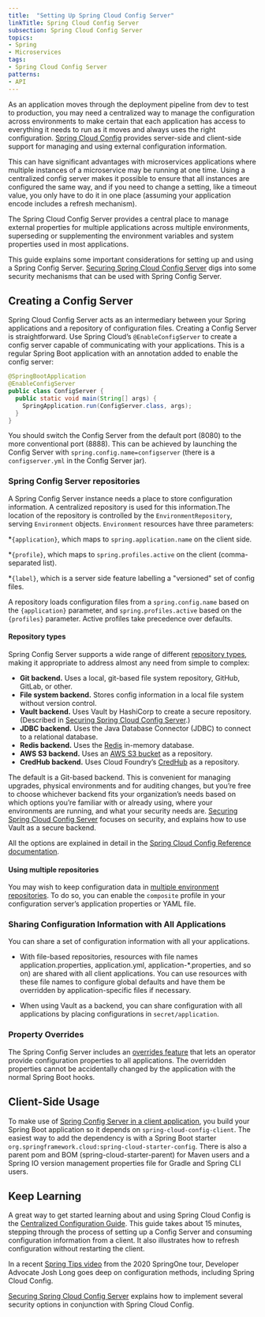 ```yaml
---
title:  "Setting Up Spring Cloud Config Server"
linkTitle: Spring Cloud Config Server
subsection: Spring Cloud Config Server
topics:
- Spring
- Microservices
tags:
- Spring Cloud Config Server
patterns:
- API
---
```


As an application moves through the deployment pipeline from dev to test to production, you may need a centralized way to manage the configuration across environments to make certain that each application has access to everything it needs to run as it moves and always uses the right configuration. [Spring Cloud Config](https://cloud.spring.io/spring-cloud-config/reference/html/) provides server-side and client-side support for managing and using external configuration information. 

This can have significant advantages with microservices applications where multiple instances of a microservice may be running at one time. Using a centralized config server makes it possible to ensure that all instances are configured the same way, and if you need to change a setting, like a timeout value, you only have to do it in one place (assuming your application encode includes a refresh mechanism).

The Spring Cloud Config Server provides a central place to manage external properties for multiple applications across multiple environments, superseding or supplementing the environment variables and system properties used in most applications. 

This guide explains some important considerations for setting up and using a Spring Config Server. [Securing Spring Cloud Config Server](/guides/spring/spring-cloud-config-security/) digs into some security mechanisms that can be used with Spring Config Server.

## Creating a Config Server 
Spring Cloud Config Server acts as an intermediary between your Spring applications and a repository of configuration files. Creating a Config Server is straightforward. Use Spring Cloud’s `@EnableConfigServer` to create a config server capable of communicating with your applications. This is a regular Spring Boot application with an annotation added to enable the config server:

```java
@SpringBootApplication
@EnableConfigServer
public class ConfigServer {
  public static void main(String[] args) {
    SpringApplication.run(ConfigServer.class, args);
  }
}

```
You should switch the Config Server from the default port (8080) to the more conventional port (8888). This can be achieved by launching the Config Server with `spring.config.name=configserver` (there is a `configserver.yml` in the Config Server jar).


### Spring Config Server repositories
A Spring Config Server instance needs a place to store configuration information. A centralized repository is used for this information.The location of the repository is controlled by the `EnvironmentRepository`, serving `Environment` objects. `Environment` resources have three parameters:

*`{application}`, which maps to `spring.application.name` on the client side.

*`{profile}`, which maps to `spring.profiles.active` on the client (comma-separated list).

*`{label}`, which is a server side feature labelling a "versioned" set of config files.

A repository loads configuration files from a `spring.config.name` based on the `{application}` parameter, and `spring.profiles.active` based on the `{profiles}` parameter. Active profiles take precedence over defaults.

#### Repository types
Spring Config Server supports a wide range of different [repository types](https://cloud.spring.io/spring-cloud-config/reference/html/#_environment_repository), making it appropriate to address almost any need from simple to complex:

* **Git backend.** Uses a local, git-based file system repository, GitHub, GitLab, or other.
* **File system backend.** Stores config information in a local file system without version control.
* **Vault backend.** Uses Vault by HashiCorp to create a secure repository. (Described in [Securing Spring Cloud Config Server](/guides/spring/spring-cloud-config-security/).)
* **JDBC backend.** Uses the Java Database Connector (JDBC) to connect to a relational database.
* **Redis backend.** Uses the [Redis](https://redis.io/) in-memory database.
* **AWS S3 backend.** Uses an [AWS S3 bucket](https://docs.aws.amazon.com/AmazonS3/latest/dev/UsingBucket.html) as a repository.
* **CredHub backend.** Uses Cloud Foundry’s [CredHub](https://docs.cloudfoundry.org/credhub/) as a repository.

The default is a Git-based backend. This is convenient for managing upgrades, physical environments and for auditing changes, but you’re free to choose whichever backend fits your organization’s needs based on which options you’re familiar with or already using, where your environments are running, and what your security needs are. [Securing Spring Cloud Config Server](/guides/spring/spring-cloud-config-security/) focuses on security, and explains how to use Vault as a secure backend.

All the options are explained in detail in the [Spring Cloud Config Reference documentation](https://cloud.spring.io/spring-cloud-config/reference/html/#_environment_repository). 

#### Using multiple repositories
You may wish to keep configuration data in [multiple environment repositories](https://cloud.spring.io/spring-cloud-config/reference/html/#composite-environment-repositories). To do so, you can enable the `composite` profile in your configuration server’s application properties or YAML file.

### Sharing Configuration Information with All Applications
You can share a set of configuration information with all your applications. 

* With file-based repositories, resources with file names application.properties, application.yml, application-*.properties, and so on) are shared with all client applications. You can use resources with these file names to configure global defaults and have them be overridden by application-specific files if necessary.

* When using Vault as a backend, you can share configuration with all applications by placing configurations in `secret/application`.

### Property Overrides
The Spring Config Server includes an [overrides feature](https://cloud.spring.io/spring-cloud-config/reference/html/#property-overrides) that lets an operator provide configuration properties to all applications. The overridden properties cannot be accidentally changed by the application with the normal Spring Boot hooks.

## Client-Side Usage
To make use of [Spring Config Server in a client application](https://cloud.spring.io/spring-cloud-config/reference/html/#_client_side_usage), you build your Spring Boot application so it depends on `spring-cloud-config-client`. The easiest way to add the dependency is with a Spring Boot starter `org.springframework.cloud:spring-cloud-starter-config`. There is also a parent pom and BOM (spring-cloud-starter-parent) for Maven users and a Spring IO version management properties file for Gradle and Spring CLI users.

## Keep Learning
A great way to get started learning about and using Spring Cloud Config is the [Centralized Configuration Guide](https://spring.io/guides/gs/centralized-configuration/). This guide takes about 15 minutes, stepping through the process of setting up a Config Server and consuming configuration information from a client. It also illustrates how to refresh configuration without restarting the client.

In a recent [Spring Tips video](/tv/springone-tour/0006/) from the 2020 SpringOne tour, Developer Advocate Josh Long goes deep on configuration methods, including Spring Cloud Config.

[Securing Spring Cloud Config Server](/guides/spring/spring-cloud-config-security/) explains how to implement several security options in conjunction with Spring Cloud Config.

